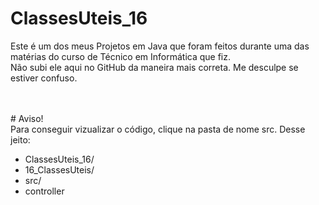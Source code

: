 # ClassesUteis_16
Este é um dos meus Projetos em Java que foram feitos durante uma das matérias do curso de Técnico em Informática que fiz. <br/>
Não subi ele aqui no GitHub da maneira mais correta. Me desculpe se estiver confuso.

<br/>

<br/>
# Aviso!
<br/>
Para conseguir vizualizar o código, clique na pasta de nome src. Desse jeito:

- ClassesUteis_16/
- 16_ClassesUteis/
- src/
- controller

